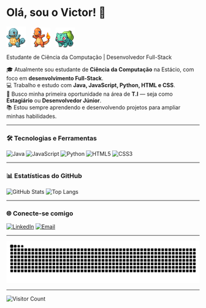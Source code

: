 
# Olá, sou o Victor! 👋

<p align="left">
  <img src="https://raw.githubusercontent.com/PokeAPI/sprites/master/sprites/pokemon/versions/generation-v/black-white/animated/7.gif" alt="Squirtle animado" width="50" style="margin-right: 10px;" />
  <img src="https://raw.githubusercontent.com/PokeAPI/sprites/master/sprites/pokemon/versions/generation-v/black-white/animated/4.gif" alt="Charmander animado" width="50" style="margin-right: 10px;" />
  <img src="https://raw.githubusercontent.com/PokeAPI/sprites/master/sprites/pokemon/versions/generation-v/black-white/animated/1.gif" alt="Bulbasaur animado" width="50" />
</p>


Estudante de Ciência da Computação | Desenvolvedor Full-Stack

🎓 Atualmente sou estudante de **Ciência da Computação** na Estácio, com foco em **desenvolvimento Full-Stack**.  
💻 Trabalho e estudo com **Java, JavaScript, Python, HTML e CSS**.  
🚀 Busco minha primeira oportunidade na área de **T.I** — seja como **Estagiário** ou **Desenvolvedor Júnior**.  
📚 Estou sempre aprendendo e desenvolvendo projetos para ampliar minhas habilidades.

---

### 🛠️ Tecnologias e Ferramentas

<p>
  <img src="https://cdn.jsdelivr.net/gh/devicons/devicon/icons/java/java-original.svg" alt="Java" width="40"/>
  <img src="https://cdn.jsdelivr.net/gh/devicons/devicon/icons/javascript/javascript-original.svg" alt="JavaScript" width="40"/>
  <img src="https://cdn.jsdelivr.net/gh/devicons/devicon/icons/python/python-original.svg" alt="Python" width="40"/>
  <img src="https://cdn.jsdelivr.net/gh/devicons/devicon/icons/html5/html5-original.svg" alt="HTML5" width="40"/>
  <img src="https://cdn.jsdelivr.net/gh/devicons/devicon/icons/css3/css3-original.svg" alt="CSS3" width="40"/>
</p>

---

### 📊 Estatísticas do GitHub

![GitHub Stats](https://github-readme-stats.vercel.app/api?username=VictorHugo-Rodrigues&show_icons=true&theme=vision-friendly-dark)
![Top Langs](https://github-readme-stats.vercel.app/api/top-langs/?username=VictorHugo-Rodrigues&layout=compact&theme=vision-friendly-dark)

---

### 🌐 Conecte-se comigo
[![LinkedIn](https://img.shields.io/badge/LinkedIn-blue?style=for-the-badge&logo=linkedin&logoColor=white)](https://www.linkedin.com/in/victor-hugo-9100b2263)
[![Email](https://img.shields.io/badge/Email-D14836?style=for-the-badge&logo=gmail&logoColor=white)](mailto:victordarc81@gmail.com)

---

![Snake animation](https://raw.githubusercontent.com/VictorHugo-Rodrigues/VictorHugo-Rodrigues/output/github-contribution-grid-snake-dark.svg)

---

![Visitor Count](https://hits.seeyoufarm.com/api/count/incr/badge.svg?url=https%3A%2F%2Fgithub.com%2FVictorHugo-Rodrigues%2FVictorHugo-Rodrigues&count_bg=%2379C83D&title_bg=%23555555&icon=github.svg&icon_color=%23FFFFFF&title=visitors&edge_flat=false)
